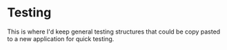 # Testing

This is where I'd keep general testing structures that could be copy pasted to a new application for quick testing.